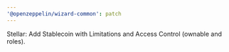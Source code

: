 ```yaml
---
'@openzeppelin/wizard-common': patch
---
```


Stellar: Add Stablecoin with Limitations and Access Control (ownable and roles).

